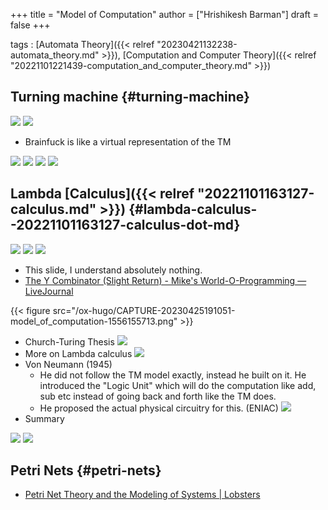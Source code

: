 +++
title = "Model of Computation"
author = ["Hrishikesh Barman"]
draft = false
+++

tags
: [Automata Theory]({{< relref "20230421132238-automata_theory.md" >}}), [Computation and Computer Theory]({{< relref "20221101221439-computation_and_computer_theory.md" >}})


## Turning machine {#turning-machine}

![](/ox-hugo/20221101153716-numbers-1853949525.png)
![](/ox-hugo/20221101153716-numbers-1411433169.png)

-   Brainfuck is like a virtual representation of the TM

![](/ox-hugo/20221101153716-numbers-673475661.png)
![](/ox-hugo/20221101153716-numbers-1058062992.png)
![](/ox-hugo/20221101153716-numbers-200059239.png)
![](/ox-hugo/CAPTURE-20230425191051-model_of_computation-236984139.png)


## Lambda [Calculus]({{< relref "20221101163127-calculus.md" >}}) {#lambda-calculus--20221101163127-calculus-dot-md}

![](/ox-hugo/CAPTURE-20230425191051-model_of_computation-49255184.png)
![](/ox-hugo/CAPTURE-20230425191051-model_of_computation-1279527823.png)
![](/ox-hugo/CAPTURE-20230425191051-model_of_computation-361315112.png)

-   This slide, I understand absolutely nothing.
-   [The Y Combinator (Slight Return) - Mike's World-O-Programming — LiveJournal](https://mvanier.livejournal.com/2897.html)

{{< figure src="/ox-hugo/CAPTURE-20230425191051-model_of_computation-1556155713.png" >}}

-   Church-Turing Thesis
    ![](/ox-hugo/CAPTURE-20230425191051-model_of_computation-1730071531.png)
-   More on Lambda calculus
    ![](/ox-hugo/CAPTURE-20230425191051-model_of_computation-891501368.png)
-   Von Neumann (1945)
    -   He did not follow the TM model exactly, instead he built on it. He introduced the "Logic Unit" which will do the computation like add, sub etc instead of going back and forth like the TM does.
    -   He proposed the actual physical circuitry for this. (ENIAC)
        ![](/ox-hugo/20230425191051-model_of_computation-1676738097.png)
-   Summary

![](/ox-hugo/20230425191051-model_of_computation-160710576.png)
![](/ox-hugo/20230425191051-model_of_computation-826555586.png)


## Petri Nets {#petri-nets}

-   [Petri Net Theory and the Modeling of Systems | Lobsters](https://lobste.rs/s/djsjg0/petri_net_theory_modeling_systems)
